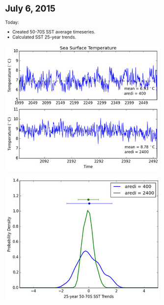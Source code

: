 # July 6, 2015

Today: 
* Created 50-70S SST average timeseries. 
* Calculated SST 25-year trends. 


![SST timeseries](files/cntrl_sst_djf_timeseries_07062015.png)

![SST PDFs](files/cntrl_sst_djf_pdf_07062015.png)
